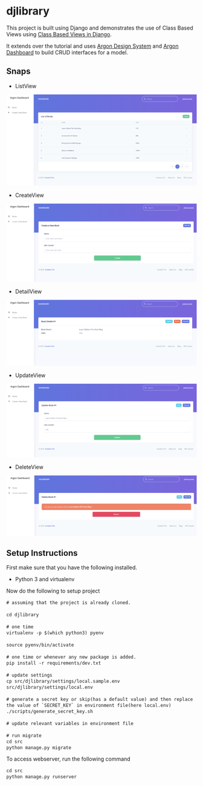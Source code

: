 
# djlibrary

This project is built using Django and demonstrates the use of Class Based Views using [Class Based Views in Django](https://medium.com/all-about-django/class-based-views-in-django-89108c1f51fb).

It extends over the tutorial and uses [Argon Design System](https://www.creative-tim.com/product/argon-design-system) and [Argon Dashboard](https://www.creative-tim.com/product/argon-dashboard) to build CRUD interfaces for a model.

## Snaps

* ListView

![listview](.snaps/listview.png "ListView for Books")

* CreateView

![createview](.snaps/createview.png "CreateView of Book")

* DetailView

![detailview](.snaps/detailview.png "DetailView of Book")

* UpdateView

![updateview](.snaps/updateview.png "UpdateView of Book")

* DeleteView

![deleteview](.snaps/deleteview.png "DeleteView of Book")

## Setup Instructions

First make sure that you have the following installed.

* Python 3 and virtualenv

Now do the following to setup project

```
# assuming that the project is already cloned.

cd djlibrary

# one time
virtualenv -p $(which python3) pyenv

source pyenv/bin/activate

# one time or whenever any new package is added.
pip install -r requirements/dev.txt

# update settings
cp src/djlibrary/settings/local.sample.env src/djlibrary/settings/local.env

# generate a secret key or skip(has a default value) and then replace the value of `SECRET_KEY` in environment file(here local.env)
./scripts/generate_secret_key.sh

# update relevant variables in environment file

# run migrate
cd src
python manage.py migrate
```

To access webserver, run the following command

```
cd src
python manage.py runserver
```

